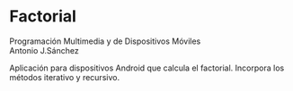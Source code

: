 # Factorial
Programación Multimedia y de Dispositivos Móviles<br/>
Antonio J.Sánchez

Aplicación para dispositivos Android que calcula el factorial. Incorpora los métodos iterativo y recursivo.

